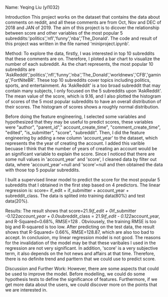 
Name: Yeqing Liu (yl1032)

Introduction
This project works on the dataset that contains the data about comments on reddit, and all these comments are from Oct, Nov and DEC of 2018 and JAN of 2019. The aim of this project is to dicover the relationship between score and other variables of the most popular 5 subreddits:'politics','nfl','funny','nba','The_Donald'. The code and result of this project was written in the file named 'miniproject.ipynb'.

Method:
To explore the data, firstly, I was interested in top 10 subreddits that these comments are on. Therefore, I ploted a bar chart to visualize the number of each subreddit. As the chart represents, the most popular 10 subreddits are 'AskReddit','politics','nfl','funny','nba','The_Donald','worldnews','CFB','gaming','FortNiteBR'. These top 10 subreddits cover topics including politics, sports, and entertainment. As 'AskReddit' is a too broad subreddit that may contain many subjects, I only focused on the 5 subreddits upon 'AskReddit'. The mean value of the score, which is 9.16, and I also plotted the histogram of scores of the 5 most popular subreddits to have an overall distribution of their scores. The histogram of scores shows a roughly normal distribution.

Before doing the feature engineering, I selected some variables and hypothesized that they may be useful to predict scores, these variables were "author", "parent_id"," account_create_time", "comment_create_time", "edited", "is_submitter", "score", "subreddit". Then, I did the feature engineering by adding a new column 'account_year' to the dataset, which represents the the year of creating the account. I added this varible becuase I think that the number of years of creating an account would be an significant variable to explain the score. Since I noticed that there are some null values in 'account_year' and 'score', I cleaned data by filter out data, where 'account_year'=null and 'score'=null and then obtained the data with those top 5 popular subreddits.

I built a supervised linear model to predict the score for the most popular 5 subreddits that I obtained in the first step based on 4 predictors. The linear regression is: score= if_edit + if_submitter + account_year + subreddit_class.
The data is splited into training data(80%) and test data(20%).


Results:
The result shows that score=21.9*if_edit + 0*if_submitter   -0.122*account_year + 0.0*subreddit_class = 21.9*if_edit - 0.122*account_year, and R-Squared=0.68%, RMSE=128 . Obviousely, the training RMSE is too big and R-squared is too low. After predicting on the test data, the result shows that R-Squared= 0.66%, RMSE=128.87, which are also too bad to accept. In conclusion, my linear regression model is not good. The reasons for the invalidation of the model may be that these varibales I used in the regression are not very significant. In addition, 'score' is a very subjective term, it also depends on the hot news and affairs at that time. Therefore, there is no definite trend and parttern that we could use to predict score.


Discussion and Further Work:
However, there are some aspects that could be used to improve the model. Before modelling, we could do some hypothesis tests to define the significance of features. Furthermore, if we get more data about the users, we could discover more on the points that we are interested in.



